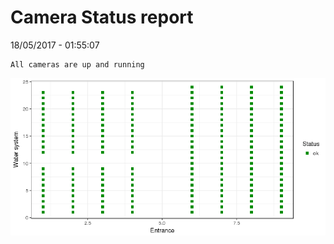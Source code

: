 Camera Status report
================
18/05/2017 - 01:55:07

    All cameras are up and running

![](camreport_files/figure-markdown_github/unnamed-chunk-2-1.png)
